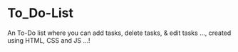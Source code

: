 # To_Do-List
An To-Do list where you can add tasks, delete tasks, &amp; edit tasks ..., created using HTML, CSS and JS ...!
